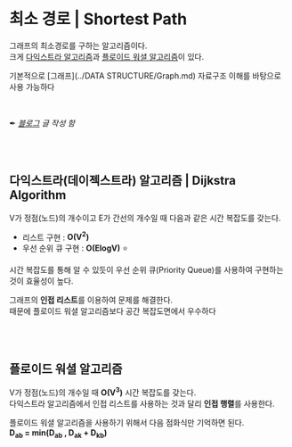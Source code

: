 # 최소 경로 | Shortest Path  
그래프의 최소경로를 구하는 알고리즘이다.  
크게 [다익스트라 알고리즘](#다익스트라(데이젝스트라)-알고리즘--dijkstra-algorithm)과 [플로이드 워셜 알고리즘](#플로이드-워셜-알고리즘)이 있다.


기본적으로 [그래프](../DATA STRUCTURE/Graph.md) 자료구조 이해를 바탕으로 사용 가능하다

<br>

✒ *[블로그](https://seen-young.tistory.com/86) 글 작성 함*


<br><br>

## 다익스트라(데이젝스트라) 알고리즘 | Dijkstra Algorithm
V가 정점(노드)의 개수이고 E가 간선의 개수일 때 다음과 같은 시간 복잡도를 갖는다.

- 리스트 구현 : **O(V<sup>2</sup>)**
- 우선 순위 큐 구현 : **O(ElogV)**  ⭐

시간 복잡도를 통해 알 수 있듯이 우선 순위 큐(Priority Queue)를 사용하여 구현하는 것이 효율성이 높다.

그래프의 **인접 리스트**를 이용하여 문제를 해결한다.  
때문에 플로이드 워셜 알고리즘보다 공간 복잡도면에서 우수하다

<br><br>

## 플로이드 워셜 알고리즘
V가 정점(노드)의 개수일 때 **O(V<sup>3</sup>)** 시간 복잡도를 갖는다.  
다익스트라 알고리즘에서 인접 리스트를 사용하는 것과 달리 **인접 행렬**를 사용한다.

플로이드 워셜 알고리즘을 사용하기 위해서 다음 점화식만 기억하면 된다.  
**D<sub>ab</sub> = min(D<sub>ab</sub> , D<sub>ak</sub> + D<sub>kb</sub>)**
